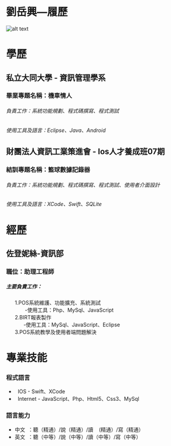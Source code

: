 # 劉岳興—履歷 

![alt text](http://jimmy205.github.io/picForResume.png)  

# 學歷

## 私立大同大學 - 資訊管理學系 ##
### 畢業專題名稱：機車情人 ###
###### 負責工作：系統功能規劃、程式碼撰寫、程式測試 ######
###### 使用工具及語言：Eclipse、Java、Android ######

## 財團法人資訊工業策進會 - Ios人才養成班07期 ##
### 結訓專題名稱：籃球數據記錄器 ###
###### 負責工作：系統功能規劃、程式碼撰寫、程式測試、使用者介面設計 ######
###### 使用工具及語言：XCode、Swift、SQLite ######

# 經歷 #

## 佐登妮絲-資訊部 ##
### 職位：助理工程師 ###
##### 主要負責工作： #####
<ol> 
1.POS系統維護、功能擴充、系統測試<br>
        -使用工具：Php、MySql、JavaScript<br>
2.BIRT報表製作 <br>
        -使用工具：MySql、JavaScript、Eclipse <br>
3.POS系統教學及使用者端問題解決 <br>
</ol> 

# 專業技能 #

### 程式語言 ###
*    IOS - Swift、XCode
*    Internet - JavaScript、Php、Html5、Css3、MySql
### 語言能力 ###
*   中文  ：聽（精通）/說（精通）/讀    (精通）/寫（精通）
*   英文  ：聽（中等）/說（中等）/讀（中等）/寫（中等）
